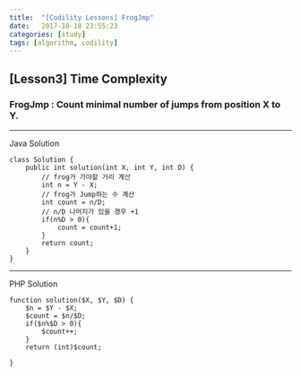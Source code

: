 ```yaml
---
title:  "[Codility Lessons] FrogJmp"
date:   2017-10-18 23:55:23
categories: [study]
tags: [algorithm, codility]
---
```

## [Lesson3] Time Complexity  
### FrogJmp : Count minimal number of jumps from position X to Y.  

---
Java Solution

```
class Solution {
    public int solution(int X, int Y, int D) {
        // frog가 가야할 거리 계산
        int n = Y - X;
        // frog가 Jump하는 수 계산
        int count = n/D;
        // n/D 나머지가 있을 경우 +1
        if(n%D > 0){
            count = count+1;
        }
        return count;
    }
}
```

---
PHP Solution

```
function solution($X, $Y, $D) {
    $n = $Y - $X;
    $count = $n/$D;
    if($n%$D > 0){
        $count++;    
    }
    return (int)$count;

}
```
